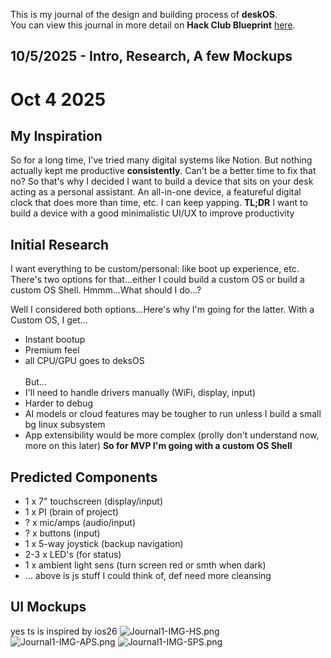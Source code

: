 <!--
  ===================    !!READ THIS NOTICE!!   ====================
  DO NOT edit this file manually. Your changes WILL BE OVERWRITTEN!
  This journal is auto generated and updated by Hack Club Blueprint.
  To edit this file, please edit your journal entries on Blueprint.
  ==================================================================
-->

This is my journal of the design and building process of **deskOS**.  
You can view this journal in more detail on **Hack Club Blueprint** [here](https://blueprint.hackclub.com/projects/165).


## 10/5/2025 - Intro, Research, A few Mockups  

# Oct 4 2025
## My Inspiration
So for a long time, I've tried many digital systems like Notion. But nothing actually kept me productive **consistently**. Can't be a better time to fix that no? So that's why I decided I want to build a device that sits on your desk acting as a personal assistant. An all-in-one device, a featureful digital clock that does more than time, etc. I can keep yapping.
**TL;DR** I want to build a device with a good minimalistic UI/UX to improve productivity

## Initial Research
I want everything to be custom/personal: like boot up experience, etc. There's two options for that...either I could build a custom OS or build a custom OS Shell. Hmmm...What should I do...?

Well I considered both options...Here's why I'm going for the latter.
With a Custom OS, I get...
- Instant bootup
- Premium feel
- all CPU/GPU goes to deksOS<br></br>
But...
- I'll need to handle drivers manually (WiFi, display, input)
- Harder to debug
- AI models or cloud features may be tougher to run unless I build a small bg linux subsystem
- App extensibility would be more complex (prolly don't understand now, more on this later)
**So for MVP I'm going with a custom OS Shell**

## Predicted Components
- 1 x 7" touchscreen (display/input)
- 1 x PI (brain of project)
- ? x mic/amps (audio/input)
- ? x buttons (input)
- 1 x 5-way joystick (backup navigation)
- 2-3 x LED's (for status)
- 1 x ambient light sens (turn screen red or smth when dark)
- ... above is js stuff I could think of, def need more cleansing

## UI Mockups
yes ts is inspired by ios26
![Journal1-IMG-HS.png](https://blueprint.hackclub.com/user-attachments/blobs/redirect/eyJfcmFpbHMiOnsiZGF0YSI6NDQyLCJwdXIiOiJibG9iX2lkIn19--ec17075d12ad52edab01fe67d8a7608978b1e525/Journal1-IMG-HS.png)
![Journal1-IMG-APS.png](https://blueprint.hackclub.com/user-attachments/blobs/redirect/eyJfcmFpbHMiOnsiZGF0YSI6NDQzLCJwdXIiOiJibG9iX2lkIn19--de88daac27451bf7c8121c32184351aa1c7477e3/Journal1-IMG-APS.png)
![Journal1-IMG-SPS.png](https://blueprint.hackclub.com/user-attachments/blobs/redirect/eyJfcmFpbHMiOnsiZGF0YSI6NDQxLCJwdXIiOiJibG9iX2lkIn19--7f3b2ede012b5ccc0c553d744507517b7615d787/Journal1-IMG-SPS.png)

  

